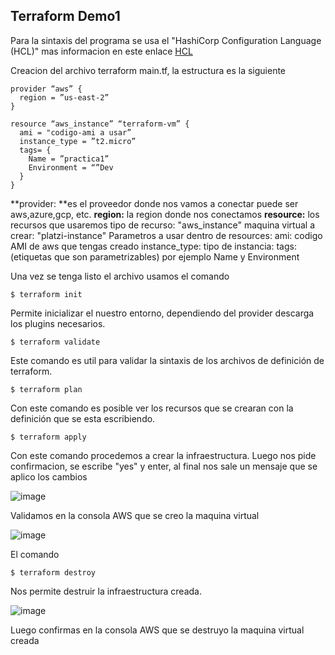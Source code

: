 ## Terraform Demo1

Para la sintaxis del programa se usa el "HashiCorp Configuration Language (HCL)" mas informacion en este enlace [HCL](https://www.linode.com/docs/applications/configuration-management/introduction-to-hcl/ "HCL")

Creacion del archivo terraform main.tf, la estructura es la siguiente

```
provider “aws” {
  region = ”us-east-2”
}

resource “aws_instance” “terraform-vm” {
  ami = "codigo-ami a usar”
  instance_type = ”t2.micro”
  tags= {
    Name = ”practica1”
    Environment = “”Dev
  }
}
```
**provider: **es el proveedor donde nos vamos a conectar puede ser aws,azure,gcp, etc.
**region:** la region donde nos conectamos
**resource:** los recursos que usaremos
tipo de recurso: "aws_instance"
maquina virtual a crear: "platzi-instance"
Parametros a usar dentro de resources:
ami: codigo AMI de aws que tengas creado
instance_type: tipo de instancia: 
tags: (etiquetas que son parametrizables) por ejemplo Name y Environment

Una vez se tenga listo el archivo usamos el comando 

```
$ terraform init
```
Permite inicializar el nuestro entorno, dependiendo del provider descarga los plugins necesarios.

```
$ terraform validate
```
Este comando es util para validar la sintaxis de los archivos de definición de terraform.

```
$ terraform plan
```
Con este comando es posible ver los recursos que se crearan con la definición que se esta escribiendo.

```
$ terraform apply
```
Con este comando procedemos a crear la infraestructura.
Luego nos pide confirmacion, se escribe "yes" y enter, al final nos sale un mensaje que se aplico los cambios

![image](https://user-images.githubusercontent.com/2185148/90796028-6560ac80-e2d4-11ea-9ea7-dcbaa841e4aa.png)

Validamos en la consola AWS que se creo la maquina virtual

![image](https://user-images.githubusercontent.com/2185148/90796252-ae186580-e2d4-11ea-83de-1ca947dd5bb1.png)

El comando

```
$ terraform destroy
```
Nos permite destruir la infraestructura creada.

![image](https://user-images.githubusercontent.com/2185148/90797896-d608c880-e2d6-11ea-9444-797201508a36.png)

Luego confirmas en la consola AWS que se destruyo la maquina virtual creada